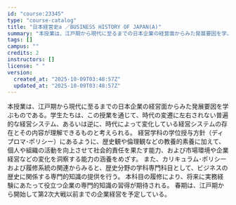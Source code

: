 ```yaml
---
id: "course:23345"
type: "course-catalog"
title: "日本経営史a ／BUSINESS HISTORY OF JAPAN(A)"
summary: "本授業は、江戸期から現代に至るまでの日本企業の経営面からみた発展要因を学ぶものである。学生たちは、この授業を通じて、時代の変遷に左右されない普遍的な経営システム、あるいは逆に、時代によって変化している経営システムの存在とその内容が理解できる…"
tags: []
campus: ""
credits: 2
instructors: []
license: " "
version:
  created_at: "2025-10-09T03:48:57Z"
  updated_at: "2025-10-09T03:48:57Z"
---
```


本授業は、江戸期から現代に至るまでの日本企業の経営面からみた発展要因を学ぶものである。学生たちは、この授業を通じて、時代の変遷に左右されない普遍的な経営システム、あるいは逆に、時代によって変化している経営システムの存在とその内容が理解できるものと考えられる。 経営学科の学位授与方針（ディプロマ･ポリシー）にあるように、歴史観や倫理観などの教養的素養に加えて、個人や組織の活動を向上させて社会的責任を果たす能力、および市場環境や企業経営などの変化を洞察する能力の涵養をめざす。 また、カリキュラム･ポリシーおよび履修系統の関連からみると、歴史分野の学科専門科目として、ビジネスの歴史に関係する専門的知識の提供を行う。 本科目の履修により、将来に実務経験にあたって役立つ企業の専門的知識の習得が期待される。 春期は、江戸期から開始して第2次大戦以前までの企業経営を予定している。
